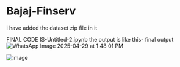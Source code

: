 # Bajaj-Finserv

i have added the dataset zip file in it 

FINAL CODE IS-Untitled-2.ipynb
the output is like this-
final output
![WhatsApp Image 2025-04-29 at 1 48 01 PM](https://github.com/user-attachments/assets/229e54d4-16dd-4389-976b-1b5fd2a16b8f)

![image](https://github.com/user-attachments/assets/ca80e1a1-335b-4bf6-868c-377f23c5ef54)

